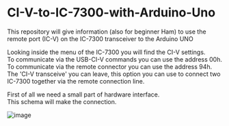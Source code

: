 # CI-V-to-IC-7300-with-Arduino-Uno
This repository will give information (also for beginner Ham) to use the remote port (IC-V) on the IC-7300 transceiver to the Arduino UNO

Looking inside the menu of the IC-7300 you will find the CI-V settings.<br>
To communicate via the USB-CI-V commands you can use the address 00h.<br>
To communicate via the remote connector you can use the address 94h.<br>
The 'CI-V transceive' you can leave, this option you can use to connect two IC-7300 together via the remote connection line.<p>
  
First of all we need a small part of hardware interface.<br>
This schema will make the connection.
  
![image](https://user-images.githubusercontent.com/4719917/151844038-b9bdd832-afc1-4234-8623-0a687355c0c4.png)


  



